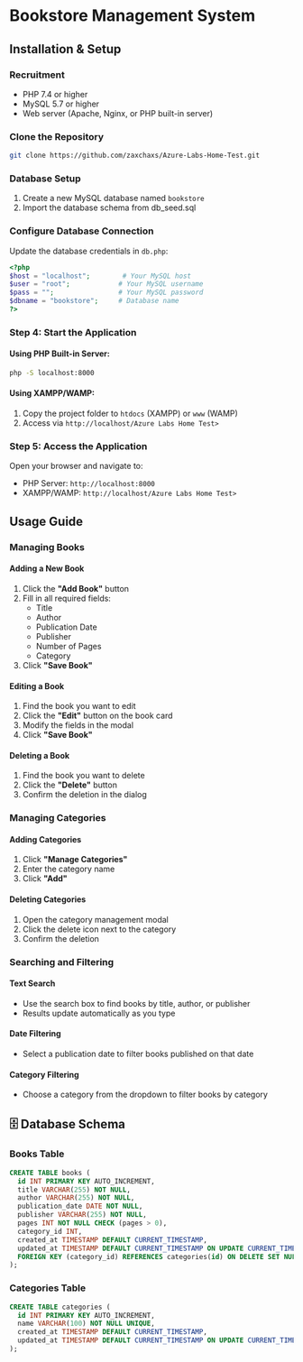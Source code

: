 # Bookstore Management System
## Installation & Setup

### Recruitment
- PHP 7.4 or higher
- MySQL 5.7 or higher
- Web server (Apache, Nginx, or PHP built-in server)

### Clone the Repository
```bash
git clone https://github.com/zaxchaxs/Azure-Labs-Home-Test.git
```

### Database Setup
1. Create a new MySQL database named `bookstore`
2. Import the database schema from db_seed.sql

### Configure Database Connection
Update the database credentials in `db.php`:
```php
<?php
$host = "localhost";        # Your MySQL host
$user = "root";            # Your MySQL username
$pass = "";                # Your MySQL password
$dbname = "bookstore";     # Database name
?>
```

### Step 4: Start the Application
#### Using PHP Built-in Server:
```bash
php -S localhost:8000
```

#### Using XAMPP/WAMP:
1. Copy the project folder to `htdocs` (XAMPP) or `www` (WAMP)
2. Access via `http://localhost/Azure Labs Home Test>`

### Step 5: Access the Application
Open your browser and navigate to:
- PHP Server: `http://localhost:8000`
- XAMPP/WAMP: `http://localhost/Azure Labs Home Test>`

## Usage Guide

### Managing Books

#### Adding a New Book
1. Click the **"Add Book"** button
2. Fill in all required fields:
   - Title
   - Author
   - Publication Date
   - Publisher
   - Number of Pages
   - Category
3. Click **"Save Book"**

#### Editing a Book
1. Find the book you want to edit
2. Click the **"Edit"** button on the book card
3. Modify the fields in the modal
4. Click **"Save Book"**

#### Deleting a Book
1. Find the book you want to delete
2. Click the **"Delete"** button
3. Confirm the deletion in the dialog

### Managing Categories

#### Adding Categories
1. Click **"Manage Categories"**
2. Enter the category name
3. Click **"Add"**

#### Deleting Categories
1. Open the category management modal
2. Click the delete icon next to the category
3. Confirm the deletion

### Searching and Filtering

#### Text Search
- Use the search box to find books by title, author, or publisher
- Results update automatically as you type

#### Date Filtering
- Select a publication date to filter books published on that date

#### Category Filtering
- Choose a category from the dropdown to filter books by category

## 🗄️ Database Schema

### Books Table
```sql
CREATE TABLE books (
  id INT PRIMARY KEY AUTO_INCREMENT,
  title VARCHAR(255) NOT NULL,
  author VARCHAR(255) NOT NULL,
  publication_date DATE NOT NULL,
  publisher VARCHAR(255) NOT NULL,
  pages INT NOT NULL CHECK (pages > 0),
  category_id INT,
  created_at TIMESTAMP DEFAULT CURRENT_TIMESTAMP,
  updated_at TIMESTAMP DEFAULT CURRENT_TIMESTAMP ON UPDATE CURRENT_TIMESTAMP,
  FOREIGN KEY (category_id) REFERENCES categories(id) ON DELETE SET NULL
);
```

### Categories Table
```sql
CREATE TABLE categories (
  id INT PRIMARY KEY AUTO_INCREMENT,
  name VARCHAR(100) NOT NULL UNIQUE,
  created_at TIMESTAMP DEFAULT CURRENT_TIMESTAMP,
  updated_at TIMESTAMP DEFAULT CURRENT_TIMESTAMP ON UPDATE CURRENT_TIMESTAMP
);
```
